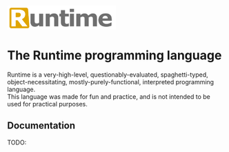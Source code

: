 <picture>
  <img alt="The Runtime programming language"
       src="Runtime logo.svg"
       width="50%">
</picture>
<br>

# The Runtime programming language  
Runtime is a very-high-level, questionably-evaluated, spaghetti-typed, object-necessitating, mostly-purely-functional, interpreted programming language.  
This language was made for fun and practice, and is not intended to be used for practical purposes.
## Documentation
TODO:
